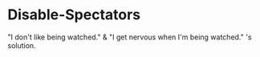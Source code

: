 # Disable-Spectators
"I don't like being watched." &amp; "I get nervous when I'm being watched." 's solution.
